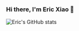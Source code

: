 ### Hi there, I'm Eric Xiao 👋

![Eric's GitHub stats](https://github-readme-stats.vercel.app/api?username=mathlord2&show_icons=true&theme=cobalt)
